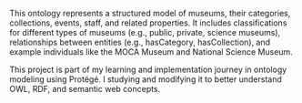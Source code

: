 This ontology represents a structured model of museums, their categories, collections, events, staff, and related properties. It includes classifications for different types of museums (e.g., public, private, science museums), relationships between entities (e.g., hasCategory, hasCollection), and example individuals like the MOCA Museum and National Science Museum.

This project is part of my learning and implementation journey in ontology modeling using Protégé. 
I studying and modifying it to better understand OWL, RDF, and semantic web concepts.
